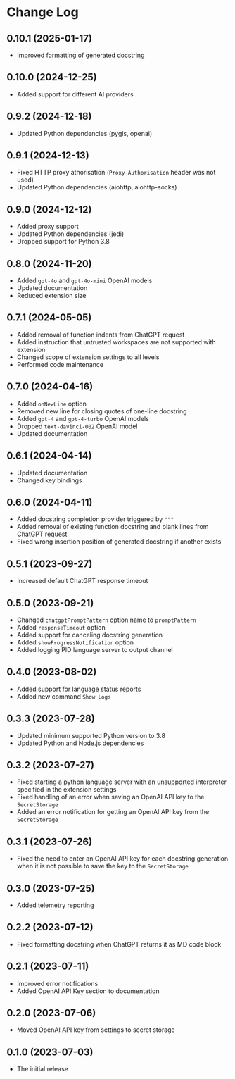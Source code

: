 # Change Log

## 0.10.1 (2025-01-17)

- Improved formatting of generated docstring

## 0.10.0 (2024-12-25)

- Added support for different AI providers

## 0.9.2 (2024-12-18)

- Updated Python dependencies (pygls, openai)

## 0.9.1 (2024-12-13)

- Fixed HTTP proxy athorisation (`Proxy-Authorisation` header was not used)
- Updated Python dependencies (aiohttp, aiohttp-socks)

## 0.9.0 (2024-12-12)

- Added proxy support
- Updated Python dependencies (jedi)
- Dropped support for Python 3.8

## 0.8.0 (2024-11-20)

- Added `gpt-4o` and `gpt-4o-mini` OpenAI models
- Updated documentation
- Reduced extension size

## 0.7.1 (2024-05-05)

- Added removal of function indents from ChatGPT request
- Added instruction that untrusted workspaces are not supported with extension
- Changed scope of extension settings to all levels
- Performed code maintenance

## 0.7.0 (2024-04-16)

- Added `onNewLine` option
- Removed new line for closing quotes of one-line docstring
- Added `gpt-4` and `gpt-4-turbo` OpenAI models
- Dropped `text-davinci-002` OpenAI model
- Updated documentation

## 0.6.1 (2024-04-14)

- Updated documentation
- Changed key bindings

## 0.6.0 (2024-04-11)

- Added docstring completion provider triggered by `"""`
- Added removal of existing function docstring and blank lines from ChatGPT request
- Fixed wrong insertion position of generated docstring if another exists

## 0.5.1 (2023-09-27)

- Increased default ChatGPT response timeout

## 0.5.0 (2023-09-21)

- Changed `chatgptPromptPattern` option name to `promptPattern`
- Added `responseTimeout` option
- Added support for canceling docstring generation
- Added `showProgressNotification` option
- Added logging PID language server to output channel

## 0.4.0 (2023-08-02)

- Added support for language status reports
- Added new command `Show Logs`

## 0.3.3 (2023-07-28)

- Updated minimum supported Python version to 3.8
- Updated Python and Node.js dependencies

## 0.3.2 (2023-07-27)

- Fixed starting a python language server with an unsupported interpreter specified in the extension settings
- Fixed handling of an error when saving an OpenAI API key to the `SecretStorage`
- Added an error notification for getting an OpenAI API key from the `SecretStorage`

## 0.3.1 (2023-07-26)

- Fixed the need to enter an OpenAI API key for each docstring generation when it is not possible to save the key to the `SecretStorage`

## 0.3.0 (2023-07-25)

- Added telemetry reporting

## 0.2.2 (2023-07-12)

- Fixed formatting docstring when ChatGPT returns it as MD code block

## 0.2.1 (2023-07-11)

- Improved error notifications
- Added OpenAI API Key section to documentation

## 0.2.0 (2023-07-06)

- Moved OpenAI API key from settings to secret storage

## 0.1.0 (2023-07-03)

- The initial release
